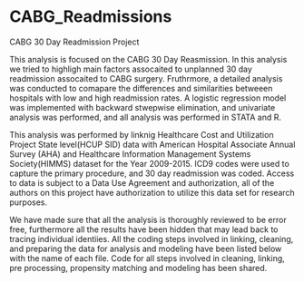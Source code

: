 # CABG_Readmissions
CABG 30 Day Readmission Project

This analysis is focused on the CABG 30 Day Reasmission. In this analysis we tried to highligh main factors assocaited to unplanned 30 day readmission assocaited to CABG surgery. Fruthrmore, a detailed analysis was conducted to comapare the differences and similarities betweeen hospitals with low and high readmission rates. 
A logistic regression model was implemented with backward stwepwise elimination, and univariate analysis was performed, and all analysis was performed in STATA and R.

This analysis was performed by linknig Healthcare Cost and Utilization Project State level(HCUP SID) data with American Hospital Associate Annual Survey (AHA) and Healthcare Information Management Systems Society(HIMMS) dataset for the Year 2009-2015. ICD9 codes were used to capture the primary procedure, and 30 day readmission was coded. Access to data is subject to a Data Use Agreement and authorization, all of the authors on this project have authorization to utilize this data set for research purposes.

We have made sure that all the analysis is thoroughly reviewed to be error free, furthermore all the results have been hidden that may lead back to tracing individual identiies. All the coding steps involved in linking, cleaning, and preparing the data for analysis and modeling have been listed below with the name of each file. Code for all steps involved in cleaning, linking, pre processing, propensity matching and modeling has been shared.
